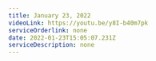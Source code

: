 ```yaml
---
title: January 23, 2022
videoLink: https://youtu.be/y8I-b40m7pk
serviceOrderlink: none
date: 2022-01-23T15:05:07.231Z
serviceDescription: none
---
```

